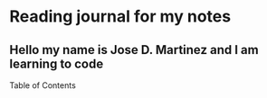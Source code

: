 # Reading journal for my notes

## Hello my name is Jose D. Martinez and I am learning to code

Table of Contents
